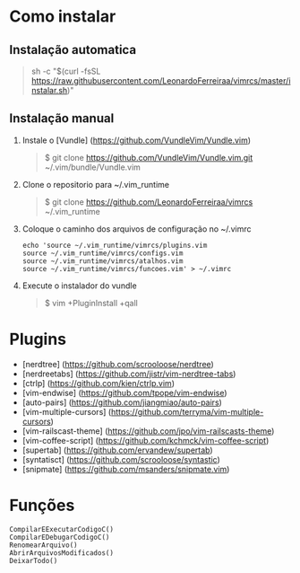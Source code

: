 # Como instalar
## Instalação automatica
> sh -c "$(curl -fsSL https://raw.githubusercontent.com/LeonardoFerreiraa/vimrcs/master/instalar.sh)"

## Instalação manual
1. Instale o [Vundle] (https://github.com/VundleVim/Vundle.vim)

	> $ git clone https://github.com/VundleVim/Vundle.vim.git ~/.vim/bundle/Vundle.vim
2. Clone o repositorio para ~/.vim\_runtime

	> $ git clone https://github.com/LeonardoFerreiraa/vimrcs ~/.vim_runtime
3. Coloque o caminho dos arquivos de configuração no ~/.vimrc

	```
	echo 'source ~/.vim_runtime/vimrcs/plugins.vim 
	source ~/.vim_runtime/vimrcs/configs.vim
	source ~/.vim_runtime/vimrcs/atalhos.vim 
	source ~/.vim_runtime/vimrcs/funcoes.vim' > ~/.vimrc
	```
4. Execute o instalador do vundle

	> $ vim +PluginInstall +qall
	
# Plugins

- [nerdtree] (https://github.com/scrooloose/nerdtree)
- [nerdreetabs] (https://github.com/jistr/vim-nerdtree-tabs)
- [ctrlp] (https://github.com/kien/ctrlp.vim)
- [vim-endwise] (https://github.com/tpope/vim-endwise)
- [auto-pairs] (https://github.com/jiangmiao/auto-pairs)
- [vim-multiple-cursors] (https://github.com/terryma/vim-multiple-cursors)
- [vim-railscast-theme] (https://github.com/jpo/vim-railscasts-theme)
- [vim-coffee-script] (https://github.com/kchmck/vim-coffee-script)
- [supertab] (https://github.com/ervandew/supertab)
- [syntatisct] (https://github.com/scrooloose/syntastic)
- [snipmate] (https://github.com/msanders/snipmate.vim)

# Funções
```
CompilarEExecutarCodigoC()
CompilarEDebugarCodigoC()
RenomearArquivo()
AbrirArquivosModificados()
DeixarTodo()
```
